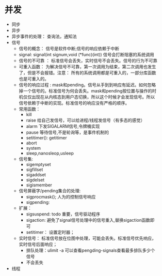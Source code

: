 # 并发
- 同步
- 异步
- 异步事件的处理： 查询法，通知法
- 信号
    + 信号的概念： 信号是软件中断;信号的响应依赖于中断  
    + signal: signal(int signum,void (*func)(int)) 信号会打断阻塞的系统调用
    + 信号的不可靠 ： 标准信号会丢失，实时信号不会丢失。信号的行为不可靠
    + 可重入函数： 为解决信号不可靠，第一次调用为结束，第二次调用也发生了，但是不会报错。注意： 所有的系统调用都是可重入的，一部分库函数也是可重入的。  
    + 信号的响应过程 : mask和pending。信号从手到到响应有延迟。如何忽略掉一个信号的。标准信号为何会丢失。mask和pending按位置与操作的时机仅仅出现在从内核态到用户态切换，所以这个时候才会发现信号。所以信号依赖于中断的实现。标准信号的响应没有严格的顺序。 
    + 常用函数：
        - kill 
        - raise 给自己发信号，可以给进程/线程发信号（有多态的感觉） 
        - alarm  下发SIGALARM信号,令牌桶实现
        - pause 等待信号,不是轮询等，是事件机制的
        - setitimer(): getitimer 
        - abort
        - system
        - sleep,nanosleop,usleep 
    + 信号集: 
        - sigemptyset 
        - sigfillset
        - sigaddset 
        - sigdelset 
        - sigismember 
    + 信号屏蔽字/pending集合的处理:
        - sigprocmask(); 人为的控制信号响应
        - sigpending: 
    + 扩展：
        - sigsuspend: todo 重要，信号驱动程序
        - sigaction: 避免了signal信号处理中的信号重入,替换sigaction函数即可
        - setitimer： 设置定时器；
    + 实时信号： 标准信号放在位图中处理，可能会丢失。标准信号优先响应，实时信号后面响应；
        - 排队处理：ulimit -a 可以查看pengding-signals查看最多排队多少个信号
        - 不会丢失
- 线程
